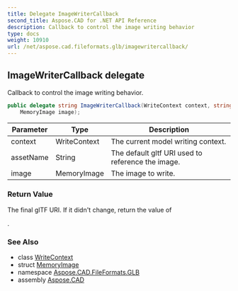 ```yaml
---
title: Delegate ImageWriterCallback
second_title: Aspose.CAD for .NET API Reference
description: Callback to control the image writing behavior
type: docs
weight: 10910
url: /net/aspose.cad.fileformats.glb/imagewritercallback/
---
```

## ImageWriterCallback delegate

Callback to control the image writing behavior.

```csharp
public delegate string ImageWriterCallback(WriteContext context, string assetName, 
    MemoryImage image);
```

| Parameter | Type | Description |
| --- | --- | --- |
| context | WriteContext | The current model writing context. |
| assetName | String | The default gltf URI used to reference the image. |
| image | MemoryImage | The image to write. |

### Return Value

The final glTF URI. If it didn't change, return the value of

.

### See Also

* class [WriteContext](../writecontext/)
* struct [MemoryImage](../../aspose.cad.fileformats.glb.memory/memoryimage/)
* namespace [Aspose.CAD.FileFormats.GLB](../../aspose.cad.fileformats.glb/)
* assembly [Aspose.CAD](../../)


